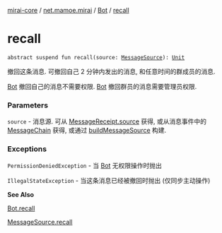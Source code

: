 [mirai-core](../../index.md) / [net.mamoe.mirai](../index.md) / [Bot](index.md) / [recall](./recall.md)

# recall

`abstract suspend fun recall(source: `[`MessageSource`](../../net.mamoe.mirai.message.data/-message-source/index.md)`): `[`Unit`](https://kotlinlang.org/api/latest/jvm/stdlib/kotlin/-unit/index.html)

撤回这条消息. 可撤回自己 2 分钟内发出的消息, 和任意时间的群成员的消息.

[Bot](index.md) 撤回自己的消息不需要权限.
[Bot](index.md) 撤回群员的消息需要管理员权限.

### Parameters

`source` - 消息源. 可从 [MessageReceipt.source](../../net.mamoe.mirai.message/-message-receipt/source.md) 获得, 或从消息事件中的 [MessageChain](../../net.mamoe.mirai.message.data/-message-chain/index.md) 获得, 或通过 [buildMessageSource](../../net.mamoe.mirai.message.data/build-message-source.md) 构建.

### Exceptions

`PermissionDeniedException` - 当 [Bot](index.md) 无权限操作时抛出

`IllegalStateException` - 当这条消息已经被撤回时抛出 (仅同步主动操作)

**See Also**

[Bot.recall](./recall.md)

[MessageSource.recall](../../net.mamoe.mirai.message.data/recall.md)

